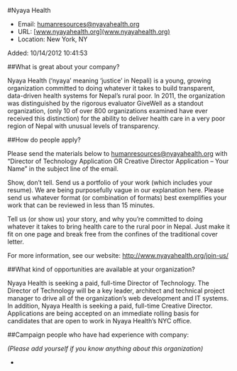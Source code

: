 
#Nyaya Health

* Email: [humanresources@nyayahealth.org](mailto:humanresources@nyayahealth.org)
* URL: [www.nyayahealth.org](www.nyayahealth.org)
* Location: New York, NY

Added: 10/14/2012 10:41:53

##What is great about your company?

Nyaya Health (‘nyaya’ meaning ‘justice’ in Nepali) is a young, growing organization committed to doing whatever it takes to build transparent, data-driven health systems for Nepal’s rural poor. In 2011, the organization was distinguished by the rigorous evaluator GiveWell as a standout organization, (only 10 of over 800 organizations examined have ever received this distinction) for the ability to deliver health care in a very poor region of Nepal with unusual levels of transparency.

##How do people apply?

Please send the materials below to humanresources@nyayahealth.org with “Director of Technology Application OR Creative Director Application – Your Name” in the subject line of the email.



Show, don’t tell. Send us a portfolio of your work (which includes your resume). We are being purposefully vague in our explanation here. Please send us whatever format (or combination of formats) best exemplifies your work that can be reviewed in less than 15 minutes.



Tell us (or show us) your story, and why you’re committed to doing whatever it takes to bring health care to the rural poor in Nepal. Just make it fit on one page and break free from the confines of the traditional cover letter.



For more information, see our website: http://www.nyayahealth.org/join-us/

##What kind of opportunities are available at your organization?

Nyaya Health is seeking a paid, full-time Director of Technology. The Director of Technology will be a key leader, architect and technical project manager to drive all of the organization’s web development and IT systems. In addition, Nyaya Health is seeking a paid, full-time Creative Director. Applications are being accepted on an immediate rolling basis for candidates that are open to work in Nyaya Health’s NYC office.

##Campaign people who have had experience with company:

*(Please add yourself if you know anything about this organization)*

* 


    